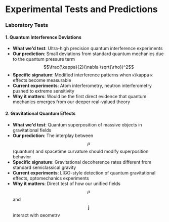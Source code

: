 # Experimental Tests and Predictions

### **Laboratory Tests**

#### **1. Quantum Interference Deviations**

* **What we'd test**: Ultra-high precision quantum interference experiments
* **Our prediction**: Small deviations from standard quantum mechanics due to the quantum pressure term $$\frac{\kappa}{2}(\nabla \sqrt{\rho})^2$$
* **Specific signature**: Modified interference patterns when κ\kappa κ effects become measurable
* **Current experiments**: Atom interferometry, neutron interferometry pushed to extreme sensitivity
* **Why it matters**: Would be the first direct evidence that quantum mechanics emerges from our deeper real-valued theory

#### **2. Gravitational Quantum Effects**

* **What we'd test**: Quantum superposition of massive objects in gravitational fields
* **Our prediction**: The interplay between $$\rho$$ (quantum) and spacetime curvature should modify superposition behavior
* **Specific signature**: Gravitational decoherence rates different from standard semiclassical gravity
* **Current experiments**: LIGO-style detection of quantum gravitational effects, optomechanics experiments
* **Why it matters**: Direct test of how our unified fields $$\rho$$ and $$\mathbf{j}$$ interact with geometry

#### **3. Thermodynamic Violations**

* **What we'd test**: Microscopic violations of the second law of thermodynamics
* **Our prediction**: The dissipation terms $$\Gamma[\rho]$$ and $$\Lambda[\mathbf{j}]$$ might allow temporary entropy decreases at quantum scales
* **Specific signature**: Brief energy flow "uphill" in carefully controlled quantum systems
* **Current experiments**: Single-molecule thermodynamics, quantum heat engines
* **Why it matters**: Tests whether our master equation's dissipation terms perfectly enforce the second law

### **Astrophysical Tests**

#### **1. Black Hole Information Recovery**

* **What we'd test**: Information content of Hawking radiation from evaporating black holes
* **Our prediction**: Information is preserved in correlations of $$\rho(\mathbf{X}, T)$$ across the master space
* **Specific signature**: Hawking radiation should be correlated with infalling matter in detectable ways
* **Current experiments**: Analysis of primordial black hole evaporation, analog black holes in condensed matter
* **Why it matters**: Our unified theory naturally resolves the information paradox through higher-dimensional correlations

#### **2. Modified Gravitational Wave Propagation**

* **What we'd test**: Gravitational wave propagation through space
* **Our prediction**: Quantum effects from $$\kappa$$ terms should slightly modify wave propagation
* **Specific signature**: Tiny frequency-dependent delays or amplitude changes in GW signals
* **Current experiments**: LIGO/Virgo precision measurements, future space-based detectors
* **Why it matters**: Tests whether spacetime curvature couples to quantum effects as our theory predicts

#### **3. Dark Sector Interactions**

* **What we'd test**: Coupling between dark matter and dark energy
* **Our prediction**: Both emerge from the same $$\rho$$ field, so they should interact through our action $$\mathcal{A}$$
* **Specific signature**: Dark energy density should correlate with dark matter distributions
* **Current experiments**: Large-scale structure surveys, Type Ia supernovae, cosmic microwave background
* **Why it matters**: Standard model treats dark matter/energy as separate - we predict they're manifestations of the same field

### **Cosmological Tests**

#### **1. Modified Primordial Fluctuations**

* **What we'd test**: Power spectrum of cosmic microwave background fluctuations
* **Our prediction**: Quantum gravity effects from our master equation should modify the primordial power spectrum
* **Specific signature**: Small deviations from scale-invariance, possible higher-order correlations
* **Current experiments**: Planck satellite data, future CMB missions
* **Why it matters**: Tests whether our unified quantum-gravity theory correctly describes the early universe

#### **2. Dark Energy Without Cosmological Constant**

* **What we'd test**: Acceleration history of cosmic expansion
* **Our prediction**: Dark energy emerges naturally from $$V(\rho)$$ and flow patterns in $$\mathbf{j}$$, not from a constant
* **Specific signature**: Dark energy density should evolve with cosmic time in specific ways
* **Current experiments**: Dark Energy Survey, Roman Space Telescope, DESI
* **Why it matters**: Eliminates the cosmological constant problem by making dark energy dynamical

#### **3. Multiverse Signatures**

* **What we'd test**: Evidence for other regions of the master space beyond our observable universe
* **Our prediction**: Correlations in $$\rho(\mathbf{X}, T)$$ might extend beyond our $$3+1$$ dimensional patch
* **Specific signature**: Unexplained correlations in cosmic structure, anomalous CMB patterns
* **Current experiments**: Analysis of cosmic anomalies, void statistics, bubble collision signatures
* **Why it matters**: Our master space naturally accommodates multiple "universes" as different regions of the same field

#### **Key Experimental Strategy**

* **Near-term (next 10 years)**: Focus on precision tests of items 1-2 in laboratory and astrophysical settings
* **Medium-term (10-30 years)**: Develop technology to test items 3 and gravitational quantum effects
* **Long-term (30+ years)**: Cosmological tests requiring next-generation space missions

**Crucial insight**: Unlike many unified theories, ours makes **testable predictions** that deviate from current physics in measurable ways.
